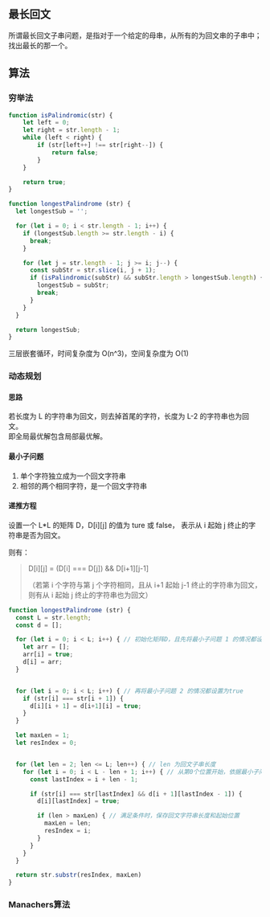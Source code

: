 ## 最长回文

所谓最长回文子串问题，是指对于一个给定的母串，从所有的为回文串的子串中；找出最长的那一个。

## 算法

### 穷举法

```js
function isPalindromic(str) {
    let left = 0;
    let right = str.length - 1;
    while (left < right) {
        if (str[left++] !== str[right--]) {
            return false;
        }
    }

    return true;
}

function longestPalindrome (str) {
  let longestSub = '';

  for (let i = 0; i < str.length - 1; i++) {
    if (longestSub.length >= str.length - i) {
      break;
    }

    for (let j = str.length - 1; j >= i; j--) {
      const subStr = str.slice(i, j + 1);
      if (isPalindromic(subStr) && subStr.length > longestSub.length) {
        longestSub = subStr;
        break;
      }
    }
  }

  return longestSub;
}
```

三层嵌套循环，时间复杂度为 O\(n^3\)，空间复杂度为 O\(1\)

### 动态规划

#### 思路

若长度为 L 的字符串为回文，则去掉首尾的字符，长度为 L-2 的字符串也为回文。  
即全局最优解包含局部最优解。

#### 最小子问题

1. 单个字符独立成为一个回文字符串
2. 相邻的两个相同字符，是一个回文字符串

#### 递推方程

设置一个 L\*L 的矩阵 D，D\[i\]\[j\] 的值为 ture 或 false， 表示从 i 起始 j 终止的字符串是否为回文。

则有：

> D\[i\]\[j\] = \(D\[i\] === D\[j\]\) && D\[i+1\]\[j-1\]
>
> （若第 i 个字符与第 j 个字符相同，且从 i+1 起始 j-1 终止的字符串为回文，则有从 i 起始 j 终止的字符串也为回文）

```js
function longestPalindrome (str) {
  const L = str.length;
  const d = [];

  for (let i = 0; i < L; i++) { // 初始化矩阵D，且先将最小子问题 1 的情况都设置为 true
    let arr = [];
    arr[i] = true;
    d[i] = arr;
  }


  for (let i = 0; i < L; i++) { // 再将最小子问题 2 的情况都设置为true
    if (str[i] === str[i + 1]) {
      d[i][i + 1] = d[i+1][i] = true;
    }
  }

  let maxLen = 1;
  let resIndex = 0;


  for (let len = 2; len <= L; len++) { // len 为回文子串长度
    for (let i = 0; i < L - len + 1; i++) { // 从第0个位置开始，依据最小子问题1、2来依次检查回文字符串
      const lastIndex = i + len - 1;

      if (str[i] === str[lastIndex] && d[i + 1][lastIndex - 1]) {
        d[i][lastIndex] = true;

        if (len > maxLen) { // 满足条件时，保存回文字符串长度和起始位置
          maxLen = len;
          resIndex = i;
        }
      }
    }
  }

  return str.substr(resIndex, maxLen)
}
```



### Manachers算法



